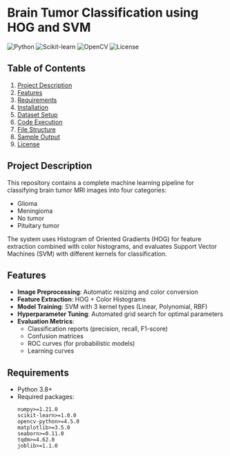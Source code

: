 # Brain Tumor Classification using HOG and SVM

![Python](https://img.shields.io/badge/Python-3.8%2B-blue)
![Scikit-learn](https://img.shields.io/badge/Scikit--learn-1.0%2B-orange)
![OpenCV](https://img.shields.io/badge/OpenCV-4.5%2B-green)
![License](https://img.shields.io/badge/License-MIT-yellow)

## Table of Contents
1. [Project Description](#project-description)
2. [Features](#features)
3. [Requirements](#requirements)
4. [Installation](#installation)
5. [Dataset Setup](#dataset-setup)
6. [Code Execution](#code-execution)
7. [File Structure](#file-structure)
8. [Sample Output](#sample-output)
9. [License](#license)

## Project Description
This repository contains a complete machine learning pipeline for classifying brain tumor MRI images into four categories:
- Glioma
- Meningioma
- No tumor
- Pituitary tumor

The system uses Histogram of Oriented Gradients (HOG) for feature extraction combined with color histograms, and evaluates Support Vector Machines (SVM) with different kernels for classification.

## Features
- **Image Preprocessing**: Automatic resizing and color conversion
- **Feature Extraction**: HOG + Color Histograms
- **Model Training**: SVM with 3 kernel types (Linear, Polynomial, RBF)
- **Hyperparameter Tuning**: Automated grid search for optimal parameters
- **Evaluation Metrics**:
  - Classification reports (precision, recall, F1-score)
  - Confusion matrices
  - ROC curves (for probabilistic models)
  - Learning curves

## Requirements
- Python 3.8+
- Required packages:
  ```text
  numpy>=1.21.0
  scikit-learn>=1.0.0
  opencv-python>=4.5.0
  matplotlib>=3.5.0
  seaborn>=0.11.0
  tqdm>=4.62.0
  joblib>=1.1.0

